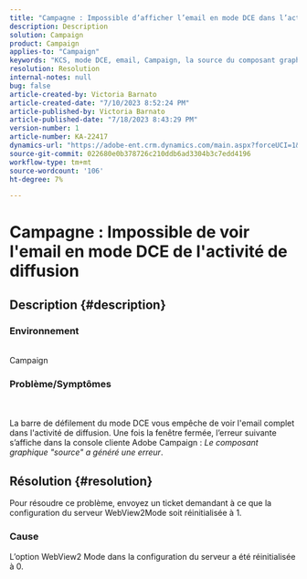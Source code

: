 ```yaml
---
title: "Campagne : Impossible d’afficher l’email en mode DCE dans l’activité de diffusion"
description: Description
solution: Campaign
product: Campaign
applies-to: "Campaign"
keywords: "KCS, mode DCE, email, Campaign, la source du composant graphique a généré une erreur, activité de diffusion"
resolution: Resolution
internal-notes: null
bug: false
article-created-by: Victoria Barnato
article-created-date: "7/10/2023 8:52:24 PM"
article-published-by: Victoria Barnato
article-published-date: "7/18/2023 8:43:29 PM"
version-number: 1
article-number: KA-22417
dynamics-url: "https://adobe-ent.crm.dynamics.com/main.aspx?forceUCI=1&pagetype=entityrecord&etn=knowledgearticle&id=3b2dd1a5-631f-ee11-9cbd-6045bd0067ea"
source-git-commit: 022680e0b378726c210ddb6ad3304b3c7edd4196
workflow-type: tm+mt
source-wordcount: '106'
ht-degree: 7%

---
```


# Campagne : Impossible de voir l&#39;email en mode DCE de l&#39;activité de diffusion

## Description {#description}


### Environnement

<br>Campaign<br>

### Problème/Symptômes

<br><br>La barre de défilement du mode DCE vous empêche de voir l&#39;email complet dans l&#39;activité de diffusion. Une fois la fenêtre fermée, l’erreur suivante s’affiche dans la console cliente Adobe Campaign : *Le composant graphique &quot;source&quot; a généré une erreur*.<br>

## Résolution {#resolution}


Pour résoudre ce problème, envoyez un ticket demandant à ce que la configuration du serveur WebView2Mode soit réinitialisée à 1.

### Cause

L’option WebView2 Mode dans la configuration du serveur a été réinitialisée à 0.
